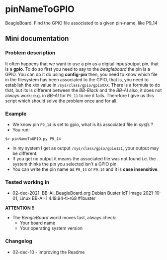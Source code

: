 # pinNameToGPIO
BeagleBoard. Find the GPIO file associated to a given pin-name, like P9_14

## Mini documentation

### Problem description 

It often happens that we want to use a pin as a digital input/output pin, that is a **gpio**. 
To do so first you need to say to the *beagleboard* the pin is a GPIO. You can do it do using **config-pin** then,
you need to know which file in the filesystem has been associated to the GPIO, that is, you need to establish the  `XXX` value 
in `/sys/class/gpio/gpioXXX`. There is a formula to do that, but its is different between the *BB-Black* and
the *BB-AI* also, it does not always work: e.g. in *BB-AI* for `P9_11` to me it fails. Therefore I give 
us this script which should solve the problem once and for all.

### Example 

* We know pin `P9_14` is set to gpio, what is its associated file in *sysfs* ?
* You run:
```
$> pinNameToGPIO.py P9_14
```
* In my system I get as output `/sys/class/gpio/gpio121`, your output may be different.
* If you get no output it means the associated file was not found i.e. the system thinks the pin you selected isn't a GPIO pin.
* You can write the pin name as `P9_14` or `P9.14` and it is **case insensitive**.

### Tested working in  
* 02-dec-2021. BB-AI, BeagleBoard.org Debian Buster IoT Image 2021-10-01, Linux BB-AI-1 4.19.94-ti-r68 #1buster

**ATTENTION !!**
* The *BeagleBoard* world moves fast, always check:
  *  Your board name
  *  Your operating system version  

### Changelog
* 02-dec-10 - improving the Readme
